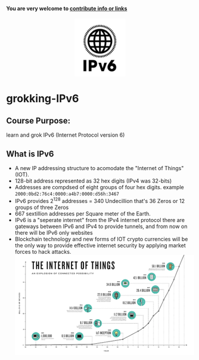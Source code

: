 #### You are very welcome to [contribute info or links](https://github.com/charlesfinney/grokking-IPv6/issues/new)
<p align="center"><img src="https://github.com/charlesfinney/grokking-IPv6/blob/master/site-images/IPv6-logo.png" alt="IPv6 Logo"></p>

# grokking-IPv6
## Course Purpose: 
learn and grok IPv6 (Internet Protocol version 6)


<h2>What is IPv6</h2>

* A new IP addressing structure to acomodate the "Internet of Things" (IOT). 
* 128-bit address represented as 32 hex digits (IPv4 was 32-bits)
* Addresses are compdsed of eight groups of four hex digits.
example `2000:0bd2:76c4:0000:a4b7:0000:d56h:3467`
* IPv6 provides 2<sup>128</sup> addresses = 340 Undecillion that's 36 Zeros or 12 groups of three Zeros
* 667 sextillion addresses per Square meter of the Earth.
* IPv6 is a "seperate internet" from the IPv4 internet protocol
there are gateways between IPv6 and IPv4 to provide tunnels, and from now on there will be IPv6 only websites 
* Blockchain technology and new forms of IOT crypto currencies will be the only way to provide effective internet security by applying market forces to hack attacks.
![IOT Chart](https://github.com/charlesfinney/grokking-IPv6/blob/master/site-images/iot2.png)
  
  
